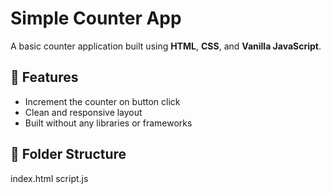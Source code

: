 # Simple Counter App

A basic counter application built using **HTML**, **CSS**, and **Vanilla JavaScript**.

## 🔧 Features

- Increment the counter on button click
- Clean and responsive layout
- Built without any libraries or frameworks

## 📁 Folder Structure
index.html
script.js

